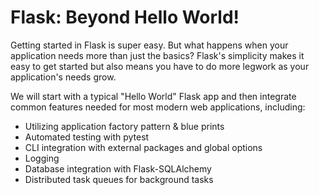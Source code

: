 Flask: Beyond Hello World!
==========================

Getting started in Flask is super easy.  But what happens when your application needs more than
just the basics?  Flask's simplicity makes it easy to get started but also means you have to do
more legwork as your application's needs grow.

We will start with a typical "Hello World" Flask app and then integrate common features needed
for most modern web applications, including:

* Utilizing application factory pattern & blue prints
* Automated testing with pytest
* CLI integration with external packages and global options
* Logging
* Database integration with Flask-SQLAlchemy
* Distributed task queues for background tasks

